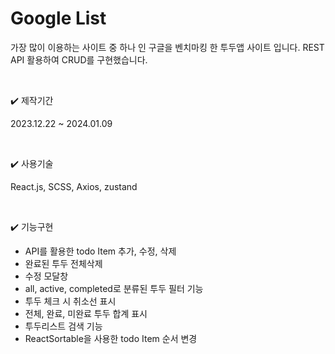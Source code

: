 # Google List
가장 많이 이용하는 사이트 중 하나 인 구글을 벤치마킹 한 투두앱 사이트 입니다. REST API 활용하여 CRUD를 구현했습니다. 

<br>

✔️ 제작기간

2023.12.22 ~ 2024.01.09

<br>

✔️ 사용기술

React.js, SCSS, Axios, zustand

<br>

✔️ 기능구현
* API를 활용한 todo Item 추가, 수정, 삭제
* 완료된 투두 전체삭제
* 수정 모달창
* all, active, completed로 분류된 투두 필터 기능
* 투두 체크 시 취소선 표시 
* 전체, 완료, 미완료 투두 합계 표시
* 투두리스트 검색 기능
* ReactSortable을 사용한 todo Item 순서 변경

<br>








